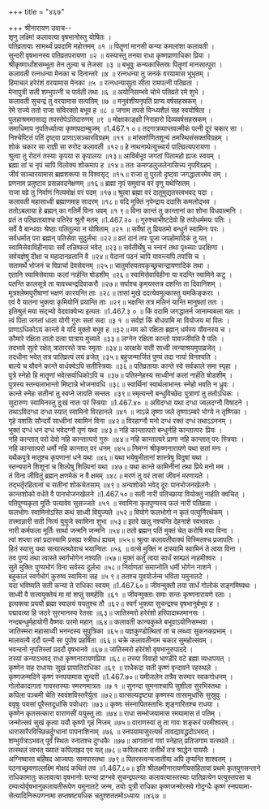 +++
title = "४६७"

+++
श्रीनारायण उवाच--  
शृणु लक्ष्मि! कलावत्या वृषभानोस्तु योषितः ।  
पतिव्रतायाः सामर्थ्यं प्रवदामि महोत्तमम् ॥१ ॥
पितॄणां मानसी कन्या कमलांशा कलावती ।  
सुन्दरी वृषभानस्य पतिव्रतपरायणा ॥२ ॥
यस्यास्तु तनया राधा कृष्णप्राणाधिका प्रिया ।  
श्रीकृष्णार्धांशसम्भूता तेन तुल्या च तेजसा ॥३ ॥
बभूवुः कन्यकास्तिस्रः पितॄणां मानसात्पुरा ।  
कलावती रत्नधन्या मेनका च दिनान्तरे ॥४ ॥
रत्नधन्या तु जनकं वरयामास भूभृतम् ।  
हिमाचलं हरेरंशं वरयामास मेनका ॥५ ॥
रत्नधन्यासुता सीता रामपत्नी पतिव्रता ।  
मेनापुत्री सती शम्भुपत्नी च पार्वती तथा ॥६ ॥
अयोनिसम्भवे चोभे पतिव्रते रमे शुभे ।  
कलावती सुचन्द्रं तु वरयामास सत्पतिम् ॥७ ॥
मनुवंशीयनृपतिं प्राप्य वर्षसहस्रकम् ।  
रेमे राज्ये ततो राजा संविरक्तो बभूव ह ॥८ ॥
जगाम तपसे विन्ध्यशैलं सह स्वयोषिता ।  
पुलहाश्रममासाद्य तपस्तेपेऽतिदारुणम् ॥९ ॥
मोक्षाकाङ्क्षी निराहारो दिव्यवर्षसहस्रकम् ।  
समाधिमाप नृपतिर्ध्यात्वा कृष्णपदाम्बुजम् ॥1.467.१ ०॥
तद्गात्रव्याप्तवल्मीकं पत्नी दूरं चकार सा ।  
निश्चेष्टितं पतिं दृष्ट्वा प्राणाऽसञ्चारविग्रहम् ॥११ ॥
मांसशोणितशून्यं तमस्थिसंसक्तविग्रहम् ।  
शोकं चकार सा राज्ञी सा रुरोद कलावती ॥१२॥
हे नाथनाथेत्युच्चार्य पातिव्रत्यपरायणा ।  
श्रुत्वा तु रोदनं तस्याः कृपया स कृपालयः ॥१३॥
आविर्बभूव जगतां पितामहो ह्यजः स्वयम् ।  
ब्रह्मा तां च नृपं चापि विलोक्य शोकमाप ह ॥१४॥
ततः कमण्डलुजलेनासिच्य नृपविग्रहम् ।  
जीवं सञ्चारयामास ब्रह्मशक्त्या स विश्वसृट् ॥१५॥
राजा तु पुरतो दृष्ट्वा जगद्धातारमेव तम् ।  
प्रणनाम प्रतुष्टाव प्रसन्नवदनेक्षणम् ॥१६॥
ब्रह्मा नृपं समुवाच वरं वृणु यथेप्सितम् ।  
राजा वव्रे तु निर्वाणं नित्यमोक्षं परं पदम् ॥१७॥
श्रुत्वा ब्रह्मा वरं दातुमुद्यतस्त्वभवद् यदा ।  
कलावती महासाध्वी ब्रह्माणमाह सादरम् ॥१८॥
यदि मुक्तिं नृपेन्द्राय ददासि कमलोद्भव ।  
ततोऽबलाया हे ब्रह्मन् का गतिर्मे विना धवम् ॥१ ९॥
विना कान्तं तु कान्तानां का शोभा विधवात्मनि ।  
व्रतं त पतिव्रतायाश्च पतिरेव श्रुतौ मतम् ॥1.467.२० ॥
गुरुश्चाभीष्टदेवो हि तपोधर्ममयः पतिः ।  
सर्वे वै बान्धवाः श्रेष्ठाः पतितुल्या न योषिताम् ॥२१ ॥
सर्वेषां तु प्रियतमो बन्धुर्न स्वामिनः परः ।  
सर्वधर्मात् परा ब्रह्मन् पतिसेवा सुदुर्लभा ॥२२॥
व्रतं दानं तपः पूजा जपहोमादिकं तु यत् ।  
स्वामिसेवाविहीनायाः सर्वं तन्निष्फलं भवेत् ॥२३॥
सर्वतीर्थेषु च स्नानं तथा पृथ्च्याः प्रदक्षिणा ।  
सर्वयज्ञेषु दीक्षा च महादानव्रतानि वै ॥२४॥
वेदानां पठनं चापि यावन्त्यपि तपांसि च ।  
सतामर्थे भोजनं च विप्रार्चा देवसेवनम् ॥२५॥
चातुर्मास्यतपकृच्छ्रचान्द्रायणादिकं तथा ।  
एतानि स्वामिसेवायाः कलां नार्हन्ति षोडशीम् ॥२६॥
स्वामिसेवाविहीना या वदन्ति स्वामिने कटु ।  
पतन्ति कालसूत्रे ता यावच्चन्द्रदिवाकरौ ॥२७॥
सर्पाश्च कृमयस्तत्र दशन्ति ता दिवानिशम् ।  
मूत्रश्लेष्मपुरीषाणां भक्षणं कारयन्ति ताः ॥२८॥
तासां मुखे ददत्येवमुल्कास्तु यमकिङ्कराः ।  
एवं वै यातना भुक्त्वा कृमियोनिं प्रयान्ति ताः ॥२९॥
भक्षन्ति तत्र मलिनं यान्ति मानुषतां ततः ।  
इतिश्रुतं मया सद्भ्यो वेदवाक्येभ्य इत्यतः ॥1.467.३ ० ॥
किं वदामि जगद्धातर्न जानाम्यबला यतः ।  
त्वं पिता जगतां धाता योगी गुरुः सतां सदा ॥३ १ ॥
सर्वज्ञं किं बोधयामि मा वियोजय मां पितः ।  
प्राणाऽधिकोऽयं कान्तो मे यदि मुक्तो बभूव ह ॥३२॥
मम को रक्षिता ब्रह्मन् धर्मस्य यौवनस्य च ।  
कौमारे रक्षिता तातो दत्वा पात्राय मुच्यते ॥३३॥
लग्नेन रक्षिता कान्तो यावज्जीवति वै पतिः ।  
तदभावे सुतो रक्षेत् त्रातारस्ते त्रयः स्मृताः ॥३४॥
अरक्षके सती साध्वी त्वन्याश्रयमुपाव्रजेत् ।  
तदधीना भवेत् तत्र पातिव्रत्यं लयं व्रजेत् ॥३५॥
बहुजन्मार्जितं पुण्यं तदा नार्या विनश्यति ।  
बाल्ये च यौवने कान्ते वार्धक्येऽपि सतीस्त्रियाः ॥३६॥
पतिव्रतायाः कान्ते स्वे सर्वकाले समा स्पृहा ।  
पुत्रे स्नेहो हि मातॄणां भवेत्सर्वाधिकोऽपि च ॥३७॥
पतिस्नेहस्य साध्वीनां कलां नार्हति षोडशीम् ।  
पुत्रस्य स्तन्यलाभान्तो मिष्टान्ने भोजनावधि ॥३८॥
स्वार्थिनां स्वार्थलाभान्तः स्नेहो भवति न ध्रुवः ।  
कान्ते स्नेहः सतीनां तु स्वप्ने जाग्रति सन्ततः ॥३९॥
स्मृत्यन्तो बन्धुविच्छेदः पुत्राणां तु ततोऽधिकः ।  
सुदारुणः स्वामिनस्तु दुःखं नातः परं स्त्रियाः ॥1.467.४० ॥
अविदग्धा यथा दग्धा ज्वलदग्नौ विषादने ।  
तथाऽविदग्धा दग्धा स्यात् स्वामिनो विरहानले ॥४१ ॥
नाऽन्ने तृष्णा जले तृष्णाऽम्बरे भोग्ये न तृष्णिका ।  
गृहे यशसि सौन्दर्ये साध्वीनां स्वामिनं विना ॥४२॥
विरहाग्नौ मनो दग्धं रक्तं दग्धं तथाऽऽननम् ।  
भुक्तं दग्धं धनं दग्धं भवेदग्नौ तृणं यथा ॥४३॥
नहि कान्तात्परो बन्धुर्नहि कान्तात्परः प्रियः ।  
नहि कान्तात् परो देवो नहि कान्तात्परो गुरुः ॥४४॥
नहि कान्तात्परे प्राणा नहि कान्तात् परः स्त्रियाः ।  
नहि कान्तात्परो धर्मो नहि कान्तात् परं धनम् ॥४५॥
निमग्नं श्रीकृष्णनारायणे यथा सतां मनः ।  
यथैकपुत्रे मातुश्च कृपणानां धने यथा ॥४६॥
यथा भयेषुभीतानां शास्त्रेषु विदुषां यथा ।  
स्तन्यपाने शिशूनां च शिल्पेषु शिल्पिनां यथा ॥४७॥
यथा कान्ते कामिनीनां तथा प्रिये मनो मम ।  
तं विना जीवितुं ब्रह्मन् क्षणमेकं न वै क्षमम् ॥४८॥
मरणं तु वरं तासां जीवनं मरणायते ।  
तद्भर्तृरहितानां च सतीनां शोकचेतसाम् ॥४९॥
अन्यशोको भवेद् दूरः पानभोजनखेलनैः ।  
कान्तशोको वर्धते वै पानभोजनखेलने ॥1.467.५०॥
सती नारी पतिच्छाया वियोक्तुं नार्हति क्वचित् ।  
पतिपुण्यकृता मूर्तिः पत्यावेव सुसज्जते ॥५१ ॥
स्वामिना कृतपुण्यस्य फलं नारी पतिव्रता ।  
फलभोगः स्वामिनोऽस्ति कथं साध्वी वियुज्यते ॥५२॥
वियोगे फलभोगो न कृतं पत्युर्निरर्थकम् ।  
तस्मान्नारी सती नित्यं युयुजे स्वामिना शुभा ॥५३॥
इतरे खलु नश्यन्ति देहनाशे स्वभावतः ।  
नारी कर्मफला मूर्तिः सार्था जन्मनि जन्मनि ॥५४॥
ततो ब्रह्मन् पतिं मुक्तं चेत् करोषि मया विना ।  
त्वां शप्त्वा त्वां प्रदास्यामि प्रसह्य स्त्रीवधं ह्यघम् ॥५५॥
श्रुत्वा कलावतीवाक्यं विस्मितश्च प्रजापतिः ।  
हितं स्यात्तु यथा सत्यास्तथोवाच भयान्वितः ॥५६ ॥
वत्से मुक्तिं न दास्यामि स्वामिनं ते त्वया विना ।  
तव पुण्यं तथा त्वास्ते स्वर्गभोगेन नश्यति ॥५७॥
मुक्तं कर्तुं त्वया सार्धं साम्प्रतं नाहमीश्वरः ।  
सुते मुक्तिः पुण्यभोगं विना सर्वस्य दुर्लभा ॥५८॥
निर्वाणतां समाप्नोति धर्मी भोगेन नाशने ।  
बहुकालं स्वर्गभोगं कुरुष्व स्वामिना सह ॥५ ९॥
ततश्च युवयोर्जन्म भविता यमुनातटे ।  
यदा भविष्यति सती कन्या ते राधिका स्वयम् ॥1.467.६०॥
जीवन्मुक्तौ तया सार्धं गोलोकं सङ्गमिष्यथः ।  
साध्वी वै सत्त्वयुक्तेयं मा मां शप्तुं समर्हसि ॥६१ ॥
जीवन्मुक्ताः समाः सन्तः कृष्णनारायणे रताः ।  
इत्यक्त्वा प्रययौ ब्रह्मा स्वालयं ययतुश्च तौ ॥६२॥
स्वर्गं भुक्त्वा सुचन्द्रश्च वृषभानुर्बभूव ह ।  
पद्मावत्या हि जठरे सुरभानस्य रेतसा ॥६३॥
जातिस्मरो हरेरंशो हरिपादाब्जमानसः ।  
नन्दबन्धुर्महायोगी वैष्णवः परमो महान् ॥६४॥
कलावती कान्यकुब्जे बभूवाऽयोनिसम्भवा ।  
जातिस्मरा महासाध्वी भनन्दस्य सुपुत्रिका ॥६५॥
यज्ञकुण्डोत्थितां तां च लब्ध्वा सुकनकप्रभाम् ।  
मालावत्यै ददौ पत्न्यै सा पुपोष प्रहर्षिता ॥६६॥
चक्रे कलावतीनाम चकार सुमहोत्सवम् ।  
भवन्दनो नृपतिस्तां प्रददौ वृषभानवे ॥६७॥
जातिस्मरो हरेरंशो वृषभानुरुपाददे ।  
तस्यां कन्याऽभवद् राधा कृष्णनारायणप्रिया ॥६८॥
तस्या विवाहो भाण्डीरे वटे ब्रह्मा व्यधापयत् ।  
कृष्णेन सह राधायाः सुखं प्रापातिराधिका ॥६९ ॥
राधैकदा सती कृष्णं वृन्दावने रहस्थले ।  
कृष्णजन्मदिने कृष्णं स्नपयामास सुन्दरी ॥1.467.७०॥
यमीजलेन तत्रैव सस्मार स्वकगोधनम् ।  
गोलोकादागता गावस्तस्याः स्मरणमात्रतः ॥७ १ ॥
सुनन्दा सुमनाश्चापि सुशीला सुरभिस्तथा ।  
कपिला पञ्चमी चेति स्ववंशविस्तरैर्युता ॥७२॥
वात्सल्यदृष्ट्या कृष्णस्य तासामूधांसि सुस्रुवुः ।  
ववृषुः पयसां पूरैस्तदूधांसि पयोधराः ॥७३॥
कृष्णः संस्नापितस्ताभिः शृङ्गारितश्च राधया ।  
कृष्णेन कृतसत्कारा वाराणसीं ययुस्तु ताः ॥७४॥
राधा सम्भोजयामास रमयामास तं पतिम् ।  
जन्मोत्सवं सुखं कृत्वा ययौ कृष्णो गृहं निजम् ॥७५॥
वाराणस्यां तु ता गावः शङ्करं परमीश्वरम् ।  
धारासारैरविच्छिन्नर्दुग्धानां पापनाशिनाम् ॥७६ ॥
स्नपयामासुरत्यर्थं तावद्यावद्ध्रदोऽभवत् ।  
शम्भुर्यत्राऽभवत् पूर्वं स्थितः स्नातश्च दुग्धकैः ॥७७॥
आगतानां गवां स्नेहात् प्रतिजगाम यत्स्थले ।  
तत्स्थलं त्वभत् ख्यातं कपिलाह्रद एव यत्॥७८॥
कपिलधारा तत्तीर्थे तत्र श्राद्धेन पायसैः ।  
अग्निष्वात्ता बर्हिषद आज्यपाः सामपास्तथा ॥७९॥
पितरस्त्वन्यजातीया अपि तृप्यन्ति शाश्वतम् ।  
पठनाच्छ्रवणाल्लक्ष्मि मोक्षदं कथितं तव ॥1.467.८०॥
इति श्रीलक्ष्मीनारायणीयसंहितायां प्रथमे कृतयुगसन्ताने राधिकामातुः कलावत्या वृषभानोः पत्न्या प्राग्भवे सुचन्द्रपत्न्याः कलावत्यास्तस्याः पातिव्रत्येन पत्युस्तपसा च दम्पत्योर्वृषभानुकलावतीरूपेण यमुनातटे जन्म, तयोः पुत्री राधिका कृष्णजन्मोत्सवे गोदुग्धैः कृष्णं स्नपयामा-  
सेत्यादिनिरूपणनामा सप्तषष्ट्यधिक चतुश्शततमोऽध्यायः ॥४६७ ॥
    
